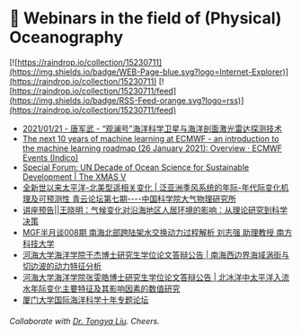 # 🌊 Webinars in the field of (Physical) Oceanography

[![https://raindrop.io/collection/15230711](https://img.shields.io/badge/WEB-Page-blue.svg?logo=Internet-Explorer)](https://raindrop.io/collection/15230711) [![https://raindrop.io/collection/15230711/feed](https://img.shields.io/badge/RSS-Feed-orange.svg?logo=rss)](https://raindrop.io/collection/15230711/feed)

<!-- BLOG-POST-LIST:START -->
- [2021/01/21 - 唐军武 - “观澜号”海洋科学卫星与海洋剖面激光雷达探测技术](https://aos.fudan.edu.cn/02/35/c14897a262709/page.htm)
- [The next 10 years of machine learning at ECMWF - an introduction to the machine learning roadmap (26 January 2021): Overview · ECMWF Events (Indico)](https://events.ecmwf.int/event/232/)
- [Special Forum: UN Decade of Ocean Science for Sustainable Development | The XMAS V](https://melmeeting.xmu.edu.cn/xmas5/Conference_Review.htm)
- [全新世以来太平洋-北美型遥相关变化 | 泛亚洲季风系统的年际-年代际变化机理及可预测性 青云论坛第七期----中国科学院大气物理研究所](http://www.iap.cas.cn/gb/xwdt/xshd/202101/t20210118_5869819.html)
- [讲座预告||王晓明：气候变化对沿海地区人居环境的影响：从理论研究到科学决策](https://mp.weixin.qq.com/s/A05PvQD60ql9XSo9fuWO5g)
- [MGF半月谈008期 南海北部跨陆架水交换动力过程解析 刘志强 助理教授 南方科技大学](https://mp.weixin.qq.com/s/lCCCpwy4b2Bf4zig_s-ZJg)
- [河海大学海洋学院于杰博士研究生学位论文答辩公告 | 南海西边界海域涡街与切边波的动力特征分析](https://mp.weixin.qq.com/s/PDCuHAEvtXT97jq-9KKxDg)
- [河海大学海洋学院张雯皓博士研究生学位论文答辩公告 | 北冰洋中太平洋入流水年际变化主要特征及其影响因素的数值研究](https://mp.weixin.qq.com/s/ATJVozis5CcZLAwUitMqgg)
- [厦门大学国际海洋科学十年专题论坛](https://mp.weixin.qq.com/s/dE5ACD4HFKoqP6pWZ2FKXQ)
<!-- BLOG-POST-LIST:END -->

###### Collaborate with [Dr. Tongya Liu](https://liutongya.github.io/). Cheers.

